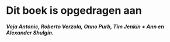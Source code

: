 # Dit boek is opgedragen aan

***Voja Antonic, Roberto Verzola, Onno Purb, Tim Jenkin + Ann en Alexander Shulgin.***





